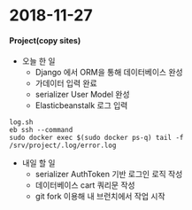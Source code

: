 # 2018-11-27
#### Project(copy sites)
- 오늘 한 일
	- Django 에서 ORM을 통해 데이터베이스 완성
	- 가데이터 입력 완료
	- serializer User Model 완성
	- Elasticbeanstalk 로그 입력
```
log.sh
eb ssh --command
sudo docker exec $(sudo docker ps-q) tail -f /srv/project/.log/error.log

```

- 내일 할 일
	- serializer AuthToken 기반 로그인 로직 작성
	- 데이터베이스 cart 쿼리문 작성
	- git fork 이용해 내 브런치에서 작업 시작